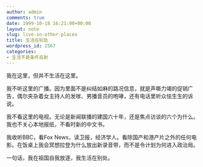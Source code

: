 ```yaml
---
author: admin
comments: true
date: 1999-10-18 16:21:00+00:00
layout: note
slug: live-in-other-places
title: 生活在别处
wordpress_id: 2567
categories:
- 生活不是条件反射
---
```


我在这里，但并不生活在这里。

我不听这里的广播。因为里面不是纠结如麻的路况信息，就是声嘶力竭的促销广告，偶尔夹杂着女主持人的发嗲、男播音员的咆哮，还有电话里听众怯生生的诉说。

我不看这里的电视。无论是新闻联播的建国六十年，还是焦点访谈的六个为什么。我也不关心本地报纸，不看时新的中文书。

我收听BBC，看Fox News，读卫报，经济学人。看除国产和港产片之外的任何电影。在饭桌上我会冥想拉登为什么放出新录音带，而不是令计划为何进入政治局。

一句话，我在祖国自我放逐，我生活在别处。
  

